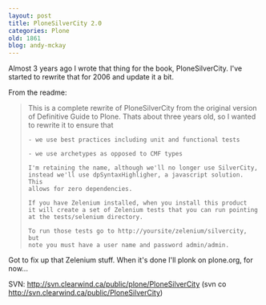 ```yaml
---
layout: post
title: PloneSilverCity 2.0
categories: Plone
old: 1861
blog: andy-mckay
---
```

Almost 3 years ago I wrote that thing for the book, PloneSilverCity. I've started to rewrite that for 2006 and update it a bit.

From the readme:

<blockquote>
    This is a complete rewrite of PloneSilverCity from the 
    original version of Definitive Guide to Plone. Thats about
    three years old, so I wanted to rewrite it to ensure that
    
    - we use best practices including unit and functional tests
    
    - we use archetypes as opposed to CMF types
    
    I'm retaining the name, although we'll no longer use SilverCity, 
    instead we'll use dpSyntaxHighligher, a javascript solution. This
    allows for zero dependencies.
    
    If you have Zelenium installed, when you install this product
    it will create a set of Zelenium tests that you can run pointing
    at the tests/selenium directory.
    
    To run those tests go to http://yoursite/zelenium/silvercity, but 
    note you must have a user name and password admin/admin.
</blockquote>

Got to fix up that Zelenium stuff. When it's done I'll plonk on plone.org, for now...

SVN: <a href="http://svn.clearwind.ca/public/plone/PloneSilverCity">http://svn.clearwind.ca/public/plone/PloneSilverCity</a> (svn co http://svn.clearwind.ca/public/PloneSilverCity)